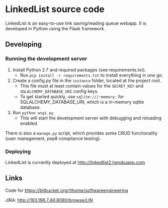 # LinkedList source code

LinkedList is an easy-to-use link saving/reading queue webapp. 
It is developed in Python using the Flask framework.

## Developing

### Running the development server

1. Install Python 2.7 and required packages (see requirements.txt).
	* Run `pip install -r requirements.txt` to install everything in one go.
2. Create a config.py file in the `instance` folder, located at the project root.
	* This file must at least contain values for the `SECRET_KEY` and `SQLALCHEMY_DATABASE_URI` config keys.
	* To get started quickly, use `sqlite:///:memory:` for SQLALCHEMY_DATABASE_URI, which is a in-memory sqlite database.
3. Run `python wsgi.py`
	* This will start the development server with debugging and reloading enabled.

There is also a `manage.py` script, which provides some CRUD functionality (user management, pep8 compliance testing).

### Deploying

LinkedList is currently deployed at http://linkedlist2.herokuapp.com

## Links

Code for https://bitbucket.org/rthome/softwareengineering

JIRA: http://193.196.7.46:8080/browse/LIN
